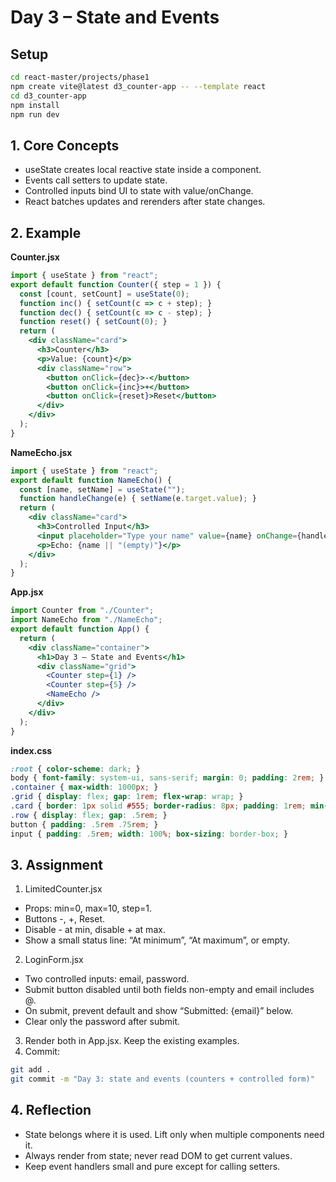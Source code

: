 # Day 3 – State and Events

## Setup
```bash
cd react-master/projects/phase1
npm create vite@latest d3_counter-app -- --template react
cd d3_counter-app
npm install
npm run dev

```
## 1. Core Concepts
- useState creates local reactive state inside a component.
- Events call setters to update state.
- Controlled inputs bind UI to state with value/onChange.
- React batches updates and rerenders after state changes.

## 2. Example

**Counter.jsx**
```jsx
import { useState } from "react";
export default function Counter({ step = 1 }) {
  const [count, setCount] = useState(0);
  function inc() { setCount(c => c + step); }
  function dec() { setCount(c => c - step); }
  function reset() { setCount(0); }
  return (
    <div className="card">
      <h3>Counter</h3>
      <p>Value: {count}</p>
      <div className="row">
        <button onClick={dec}>-</button>
        <button onClick={inc}>+</button>
        <button onClick={reset}>Reset</button>
      </div>
    </div>
  );
}
```
**NameEcho.jsx**
```jsx
import { useState } from "react";
export default function NameEcho() {
  const [name, setName] = useState("");
  function handleChange(e) { setName(e.target.value); }
  return (
    <div className="card">
      <h3>Controlled Input</h3>
      <input placeholder="Type your name" value={name} onChange={handleChange} />
      <p>Echo: {name || "(empty)"}</p>
    </div>
  );
}
```
**App.jsx**
```jsx
import Counter from "./Counter";
import NameEcho from "./NameEcho";
export default function App() {
  return (
    <div className="container">
      <h1>Day 3 – State and Events</h1>
      <div className="grid">
        <Counter step={1} />
        <Counter step={5} />
        <NameEcho />
      </div>
    </div>
  );
}
```
**index.css**
```css
:root { color-scheme: dark; }
body { font-family: system-ui, sans-serif; margin: 0; padding: 2rem; }
.container { max-width: 1000px; }
.grid { display: flex; gap: 1rem; flex-wrap: wrap; }
.card { border: 1px solid #555; border-radius: 8px; padding: 1rem; min-width: 240px; }
.row { display: flex; gap: .5rem; }
button { padding: .5rem .75rem; }
input { padding: .5rem; width: 100%; box-sizing: border-box; }
```
## 3. Assignment
  1. LimitedCounter.jsx
  - Props: min=0, max=10, step=1.
  - Buttons -, +, Reset.
  - Disable - at min, disable + at max.
  - Show a small status line: “At minimum”, “At maximum”, or empty.
  2. LoginForm.jsx
  - Two controlled inputs: email, password.
  - Submit button disabled until both fields non-empty and email includes @.
  - On submit, prevent default and show “Submitted: {email}” below.
  - Clear only the password after submit.
  3. Render both in App.jsx. Keep the existing examples.
  4. Commit:
  ```bash
  git add .
  git commit -m "Day 3: state and events (counters + controlled form)"

  ```
## 4. Reflection
- State belongs where it is used. Lift only when multiple components need it.
- Always render from state; never read DOM to get current values.
- Keep event handlers small and pure except for calling setters.
